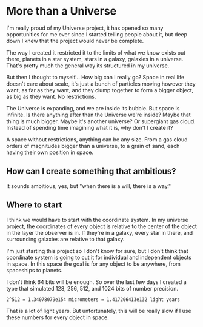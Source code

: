 # More than a Universe
I'm really proud of my Universe project, it has opened so many opportunities for me ever since I started telling people about it, but deep down I knew that the project would never be complete.

The way I created it restricted it to the limits of what we know exists out there, planets in a star system, stars in a galaxy, galaxies in a universe. That's pretty much the general way its structured in my universe.

But then I thought to myself... How big can I really go? Space in real life doesn't care about scale, it's just a bunch of particles moving however they want, as far as they want, and they clump together to form a bigger object, as big as they want. No restrictions.

The Universe is expanding, and we are inside its bubble. But space is infinite. Is there anything after than the Universe we're inside? Maybe that thing is much bigger. Maybe it's another universe? Or supergiant gas cloud. Instead of spending time imagining what it is, why don't I create it?

A space without restrictions, anything can be any size. From a gas cloud orders of magnitudes bigger than a universe, to a grain of sand, each having their own position in space.

## How can I create something that ambitious?
It sounds ambitious, yes, but "when there is a will, there is a way."


## Where to start
I think we would have to start with the coordinate system. In my universe project, the coordinates of every object is relative to the center of the object in the layer the observer is in. If they're in a galaxy, every star in there, and surrounding galaxies are relative to that galaxy.

I'm just starting this project so I don't know for sure, but I don't think that coordinate system is going to cut it for individual and independent objects in space. In this space the goal is for any object to be anywhere, from spaceships to planets.

I don't think 64 bits will be enough. So over the last few days I created a type that simulated 128, 256, 512, and 1024 bits of number precision.

```
2^512 = 1.34078079e154 micrometers = 1.417206413e132 light years
```

That is a lot of light years. But unfortunately, this will be really slow if I use these numbers for every object in space.
